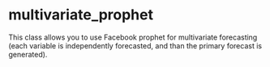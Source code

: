 # multivariate_prophet
This class allows you to use Facebook prophet for multivariate forecasting (each variable is independently forecasted, and than the primary forecast is generated).
